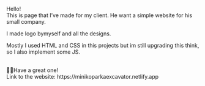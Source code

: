 Hello!
<br>
This is page that I’ve made for my client. He want a simple website for his small company.

I made logo bymyself and all the designs. 

Mostly I used HTML and CSS in this projects but im still upgrading this think, so I also implement some JS.

<br>
👋🏼Have a great one!
<br>
Link to the website: https://minikoparkaexcavator.netlify.app
